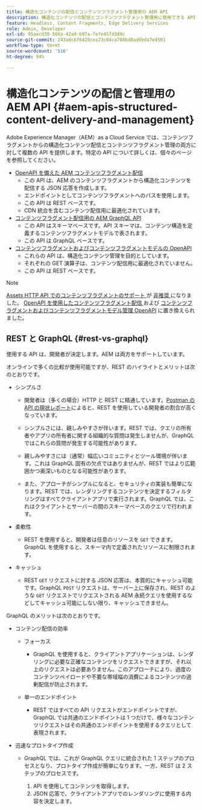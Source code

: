 ```yaml
---
title: 構造化コンテンツの配信とコンテンツフラグメント管理用の AEM API
description: 構造化コンテンツの配信とコンテンツフラグメント管理用に使用できる API について説明します。
feature: Headless, Content Fragments, Edge Delivery Services
role: Admin, Developer
exl-id: 95aecd30-566a-42a9-b97a-7efe45fd389c
source-git-commit: 243adc6f6428cea23c04ca788bd8ad0bda7e4501
workflow-type: tm+mt
source-wordcount: '516'
ht-degree: 94%

---
```


# 構造化コンテンツの配信と管理用の AEM API {#aem-apis-structured-content-delivery-and-management}

Adobe Experience Manager（AEM）as a Cloud Service では、コンテンツフラグメントからの構造化コンテンツ配信とコンテンツフラグメント管理の両方に対して複数の API を提供します。特定の API について詳しくは、個々のページを参照してください。

* [OpenAPI を備えた AEM コンテンツフラグメント配信](/help/headless/aem-content-fragment-delivery-with-openapi.md)
   * この API は、AEM のコンテンツフラグメントから構造化コンテンツを配信する JSON 応答を作成します。
   * エンドポイントとしてコンテンツフラグメントへのパスを使用します。
   * この API は REST ベースです。
   * CDN 統合を含むコンテンツ配信用に最適化されています。
* [コンテンツフラグメント配信用の AEM GraphQL API](/help/headless/graphql-api/content-fragments.md)
   * この API はスキーマベースです。API スキーマは、コンテンツ構造を定義するコンテンツフラグメントモデルで表されます。
   * この API は GraphQL ベースです。
* [コンテンツフラグメントおよびコンテンツフラグメントモデルの OpenAPI](/help/headless/content-fragment-openapis.md)
   * これらの API は、構造化コンテンツ管理を目的としています。
   * それぞれの GET 演算子は、コンテンツ配信用に最適化されていません。
   * この API は REST ベースです。

>[!NOTE]
>
>[Assets HTTP API でのコンテンツフラグメントのサポート ](/help/assets/content-fragments/assets-api-content-fragments.md) が [ 非推奨 ](/help/release-notes/deprecated-removed-features.md) になりました。 [OpenAPI を使用したコンテンツフラグメント配信 ](/help/headless/aem-content-fragment-delivery-with-openapi.md) および [ コンテンツフラグメントおよびコンテンツフラグメントモデル管理 OpenAPI](/help/headless/content-fragment-openapis.md) に置き換えられました。

## REST と GraphQL {#rest-vs-graphql}

使用する API は、開発者が決定します。AEM は両方をサポートしています。

オンラインで多くの比較が使用可能ですが、REST のハイライトとメリットは次のとおりです。

* シンプルさ

   * 開発者は（多くの場合）HTTP と REST に精通しています。[Postman の API の現状レポート](https://www.postman.com/state-of-api/)によると、REST を使用している開発者の割合が高くなっています。

   * シンプルさには、親しみやすさが伴います。REST では、クエリの所有者やアプリの所有者に関する組織的な質問は発生しませんが、GraphQL ではこれらの質問が発生する可能性があります。

   * 親しみやすさには（通常）幅広いコミュニティとツール環境が伴います。これは GraphQL 固有の欠点ではありませんが、REST ではより広範囲かつ奥深いものとなる可能性があります。

   * また、アプローチがシンプルになると、セキュリティの実装も簡単になります。REST では、レンダリングするコンテンツを決定するフィルタリングはすべてクライアントアプリで実行されます。GraphQL では、これはクライアントとサーバーの間のスキーマベースのクエリで行われます。

* 柔軟性

   * REST を使用すると、開発者は任意のリソースを `GET` できます。GraphQL を使用すると、スキーマ内で定義されたリソースに制限されます。

* キャッシュ

   * REST `GET` リクエストに対する JSON 応答は、本質的にキャッシュ可能です。GraphQL `POST` リクエストは、サーバー上に保存され、REST のような `GET` リクエストでリクエストされる AEM 永続クエリを使用するなどしてキャッシュ可能にしない限り、キャッシュできません。

GraphQL のメリットは次のとおりです。

* コンテンツ配信の効率

   * フォーカス

      * GraphQL を使用すると、クライアントアプリケーションは、レンダリングに必要な正確なコンテンツをリクエストできますが、それ以上のリクエストは必要ありません。このアプローチにより、過度のコンテンツペイロードや不要な帯域幅の消費によるコンテンツの過剰配信が防止されます。

   * 単一のエンドポイント

      * REST ではすべての API リクエストがエンドポイントですが、GraphQL では共通のエンドポイントは 1 つだけで、様々なコンテンツリクエストはその共通のエンドポイントを使用するクエリとして表現されます。

* 迅速なプロトタイプ作成

   * GraphQL では、これが GraphQL クエリに統合された 1 ステップのプロセスとなり、プロトタイプ作成が簡単になります。一方、REST は 2 ステップのプロセスです。

      1. API を使用してコンテンツを取得します。
      2. JSON 応答で、クライアントアプリでのレンダリングに使用する内容を決定します。
